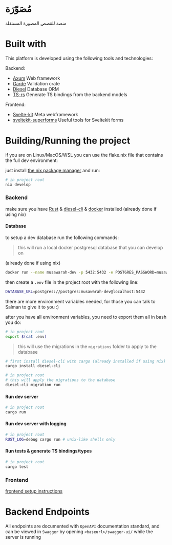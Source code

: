 # مُصَوّرَة

منصة للقصص المصورة المستقلة

# Built with
This platform is developed using the following tools and technologies:

Backend:

- [Axum](https://github.com/tokio-rs/axum) Web framework
- [Garde](https://github.com/jprochazk/garde) Validation crate
- [Diesel](https://github.com/diesel-rs/diesel) Database ORM
- [TS-rs](https://github.com/Aleph-Alpha/ts-rs) Generate TS bindings from the backend models

Frontend:

- [Svelte-kit](https://kit.svelte.dev/) Meta webframework
- [sveltekit-superforms](https://github.com/ciscoheat/sveltekit-superforms) Useful tools for Sveltekit forms

# Building/Running the project
if you are on Linux/MacOS/WSL you can use the flake.nix file that contains the full dev environment:

just install [the nix package manager](https://zero-to-nix.com/start/install) and run:
```bash
# in project root
nix develop
```
### Backend
make sure you have [Rust](https://doc.rust-lang.org/book/ch01-01-installation.html) & [diesel-cli](https://crates.io/crates/diesel_cli) & [docker](https://www.docker.com/) installed (already done if using nix)
#### Database
to setup a dev database run the following commands:

> this will run a local docker postgresql database that you can develop on

(already done if using nix)
```bash
docker run --name musawarah-dev -p 5432:5432 -e POSTGRES_PASSWORD=musawarah-dev -d postgres
```
then create a `.env` file in the project root with the following line:
```bash
DATABASE_URL=postgres://postgres:musawarah-dev@localhost:5432
```
there are more environment variables needed, for those you can talk to Salman to give it to you :)

after you have all environment variables, you need to export them all in bash you do:
```bash
# in project root
export $(cat .env)
```

> this will use the migrations in the `migrations` folder to apply to the database
```bash
# first install diesel-cli with cargo (already installed if using nix)
cargo install diesel-cli

# in project root
# this will apply the migrations to the database
diesel-cli migration run
```

#### Run dev server
```bash
# in project root
cargo run
```
#### Run dev server with logging
```bash
# in project root
RUST_LOG=debug cargo run # unix-like shells only
```
#### Run tests & generate TS bindings/types
```bash
# in project root
cargo test
```

### Frontend
[frontend setup instructions](https://github.com/BKSalman/rmusawarah/blob/main/client/README.md)

# Backend Endpoints
All endpoints are documented with ``OpenAPI`` documentation standard, and can be viewed in ``Swagger`` by opening ``<baseurl>/swagger-ui/`` while the server is running
